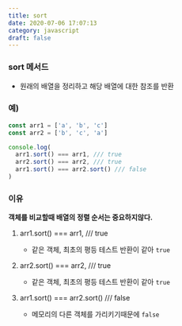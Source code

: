 ```yaml
---
title: sort
date: 2020-07-06 17:07:13
category: javascript
draft: false
---
```


### sort 메서드

- 원래의 배열을 정리하고 해당 배열에 대한 참조를 반환

### 예)

```javascript
const arr1 = ['a', 'b', 'c']
const arr2 = ['b', 'c', 'a']

console.log(
  arr1.sort() === arr1, /// true
  arr2.sort() === arr2, /// true
  arr1.sort() === arr2.sort() /// false
)
```

### 이유

**객체를 비교할때 배열의 정렬 순서는 중요하지않다.**

1. arr1.sort() === arr1, /// true
   - 같은 객체, 최초의 평등 테스트 반환이 같아 `true`
2. arr2.sort() === arr2, /// true

   - 같은 객체, 최초의 평등 테스트 반환이 같아 `true`

3. arr1.sort() === arr2.sort() /// false
   - 메모리의 다른 객체를 가리키기때문에 `false`

